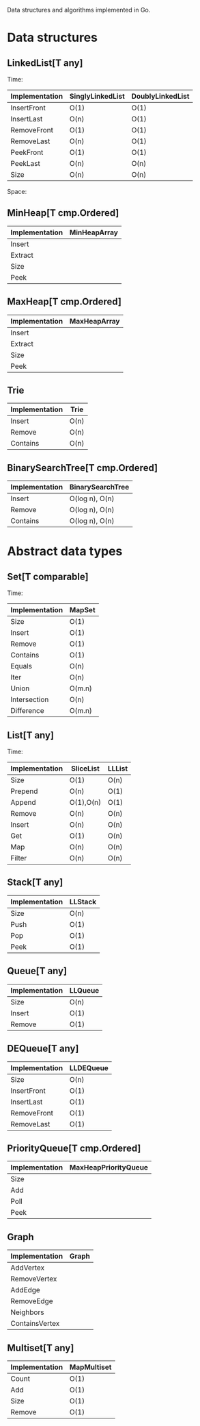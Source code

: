 Data structures and algorithms implemented in Go.

# Data structures

## LinkedList[T any]

Time:

| Implementation | SinglyLinkedList | DoublyLinkedList |
| -------------- | ---------------- | ---------------- |
| InsertFront    | O(1)             | O(1)             |
| InsertLast     | O(n)             | O(1)             |
| RemoveFront    | O(1)             | O(1)             |
| RemoveLast     | O(n)             | O(1)             |
| PeekFront      | O(1)             | O(1)             |
| PeekLast       | O(n)             | O(n)             |
| Size           | O(n)             | O(n)             |

Space:

## MinHeap[T cmp.Ordered]

| Implementation | MinHeapArray |
| -------------- | ------------ |
| Insert         |
| Extract        |
| Size           |
| Peek           |

## MaxHeap[T cmp.Ordered]

| Implementation | MaxHeapArray |
| -------------- | ------------ |
| Insert         |
| Extract        |
| Size           |
| Peek           |

## Trie

| Implementation | Trie |
| -------------- | ---- |
| Insert         | O(n) |
| Remove         | O(n) |
| Contains       | O(n) |

## BinarySearchTree[T cmp.Ordered]

| Implementation | BinarySearchTree |
| -------------- | ---------------- |
| Insert         | O(log n), O(n)   |
| Remove         | O(log n), O(n)   |
| Contains       | O(log n), O(n)   |

# Abstract data types

## Set[T comparable]

Time: 

| Implementation | MapSet |
| -------------- | ------ |
| Size           | O(1)   |
| Insert         | O(1)   |
| Remove         | O(1)   |
| Contains       | O(1)   |
| Equals         | O(n)   |
| Iter           | O(n)   |
| Union          | O(m.n) |
| Intersection   | O(n)   |
| Difference     | O(m.n) |

## List[T any]

Time:

| Implementation | SliceList | LLList |             
| -------------- | --------- | ------ |
| Size           | O(1)      | O(n)   |
| Prepend        | O(n)      | O(1)   |
| Append         | O(1),O(n) | O(1)   |
| Remove         | O(n)      | O(n)   |
| Insert         | O(n)      | O(n)   |
| Get            | O(1)      | O(n)   |
| Map            | O(n)      | O(n)   |
| Filter         | O(n)      | O(n)   |

## Stack[T any]

| Implementation | LLStack |
| -------------- | ------- |
| Size           | O(n)    |
| Push           | O(1)    |
| Pop            | O(1)    |
| Peek           | O(1)    |

## Queue[T any]

| Implementation | LLQueue |
| -------------- | ------- |
| Size           | O(n)    |
| Insert         | O(1)    |
| Remove         | O(1)    |

## DEQueue[T any]

| Implementation | LLDEQueue |
| -------------- | --------- |
| Size           | O(n)      |
| InsertFront    | O(1)      |
| InsertLast     | O(1)      |
| RemoveFront    | O(1)      |
| RemoveLast     | O(1)      |

## PriorityQueue[T cmp.Ordered]

| Implementation | MaxHeapPriorityQueue |
| -------------- | -------------------- |
| Size           |
| Add            |
| Poll           |
| Peek           |

## Graph

| Implementation | Graph |
| -------------- | ----- |
| AddVertex      |
| RemoveVertex   |
| AddEdge        |
| RemoveEdge     |
| Neighbors      |
| ContainsVertex |

## Multiset[T any]

| Implementation | MapMultiset |
| -------------- | ----------- |
| Count          | O(1)        |
| Add            | O(1)        |
| Size           | O(1)        |
| Remove         | O(1)        |
